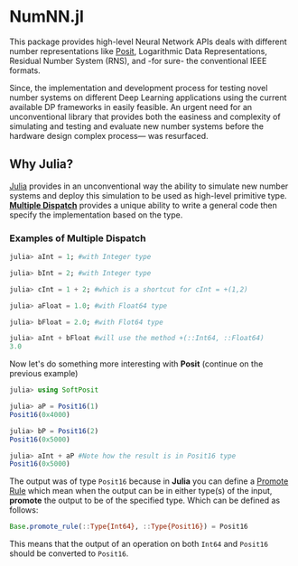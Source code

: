 # NumNN.jl

This package provides high-level Neural Network APIs deals with different number representations like [Posit][1], Logarithmic Data Representations, Residual Number System (RNS), and -for sure- the conventional IEEE formats.

Since, the implementation and development process for testing novel number systems on different Deep Learning applications using the current available DP frameworks in easily feasible. An urgent need for an unconventional library that provides both the easiness and complexity of simulating and testing and evaluate new number systems before the hardware design complex process— was resurfaced.



## Why Julia?

[Julia][2] provides in an unconventional way the ability to simulate new number systems and deploy this simulation to be used as high-level primitive type. **[Multiple Dispatch][3]** provides a unique ability to write a general code then specify the implementation based on the type.

### Examples of Multiple Dispatch

```julia
julia> aInt = 1; #with Integer type

julia> bInt = 2; #with Integer type

julia> cInt = 1 + 2; #which is a shortcut for cInt = +(1,2)

julia> aFloat = 1.0; #with Float64 type

julia> bFloat = 2.0; #with Flot64 type

julia> aInt + bFloat #will use the method +(::Int64, ::Float64)
3.0
```

Now let's do something more interesting with **Posit** (continue on the previous example)

```julia
julia> using SoftPosit

julia> aP = Posit16(1)
Posit16(0x4000)

julia> bP = Posit16(2)
Posit16(0x5000)

julia> aInt + aP #Note how the result is in Posit16 type
Posit16(0x5000)
```

The output was of type `Posit16` because in **Julia** you can define a [Promote Rule][4] which mean when the output can be in either type(s) of the input, **promote** the output to be of the specified type. Which can be defined as follows:

```julia
Base.promote_rule(::Type{Int64}, ::Type{Posit16}) = Posit16
```

This means that the output of an operation on both `Int64` and `Posit16` should be converted to `Posit16`.

[1]: <superfri.org/superfri/article/view/137> "Beating Floating Point at its Own Game: Posit Arithmetic"
[2]: <julialang.org> "Julia Language"
[3]: <https://docs.julialang.org/en/v1/manual/methods/> "Julia Multiple Dispatch"
[4]: <https://docs.julialang.org/en/v1/manual/conversion-and-promotion/#Promotion-1> "Juila Promotion"
